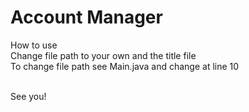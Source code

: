 # Account Manager

How to use <br />
Change file path to your own and the title file <br />
To change file path see Main.java and change at line 10 <br /> <br />

See you!
